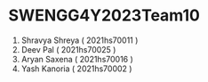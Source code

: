 # SWENGG4Y2023Team10

1. Shravya Shreya ( 2021hs70011 )
2. Deev Pal       ( 2021hs70025 )
4. Aryan Saxena   ( 2021hs70016 )
5. Yash Kanoria   ( 2021hs70002 )


